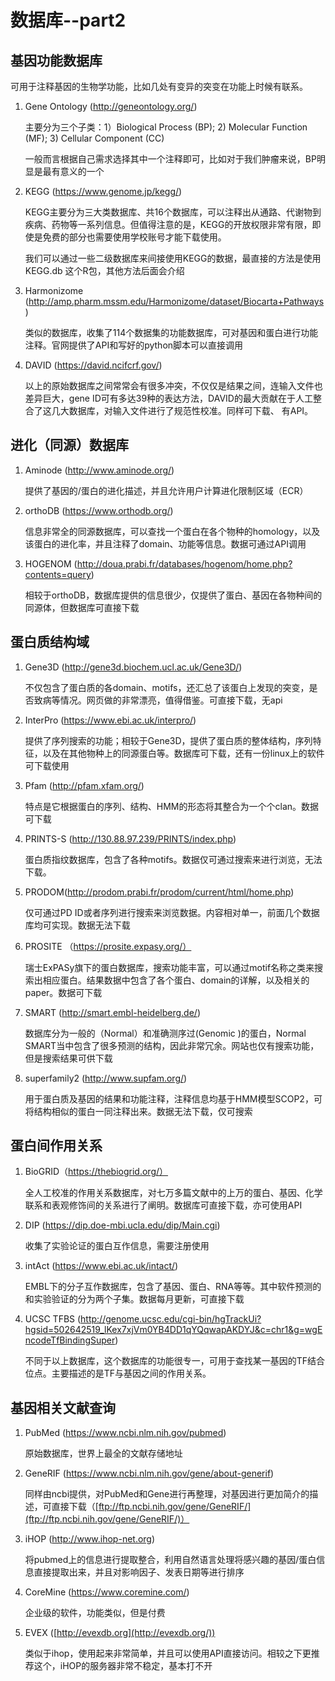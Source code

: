 # 数据库--part2

## 基因功能数据库

可用于注释基因的生物学功能，比如几处有变异的突变在功能上时候有联系。

1. Gene Ontology (http://geneontology.org/)

   主要分为三个子类：1）Biological Process (BP); 2) Molecular Function (MF); 3) Cellular Component (CC)

   一般而言根据自己需求选择其中一个注释即可，比如对于我们肿瘤来说，BP明显是最有意义的一个

   

2. KEGG (https://www.genome.jp/kegg/)

   KEGG主要分为三大类数据库、共16个数据库，可以注释出从通路、代谢物到疾病、药物等一系列信息。但值得注意的是，KEGG的开放权限非常有限，即使是免费的部分也需要使用学校账号才能下载使用。

   我们可以通过一些二级数据库来间接使用KEGG的数据，最直接的方法是使用 KEGG.db 这个R包，其他方法后面会介绍

   

3. Harmonizome (http://amp.pharm.mssm.edu/Harmonizome/dataset/Biocarta+Pathways)

   类似的数据库，收集了114个数据集的功能数据库，可对基因和蛋白进行功能注释。官网提供了API和写好的python脚本可以直接调用

   

4. DAVID (https://david.ncifcrf.gov/)

   以上的原始数据库之间常常会有很多冲突，不仅仅是结果之间，连输入文件也差异巨大，gene ID可有多达39种的表达方法，DAVID的最大贡献在于人工整合了这几大数据库，对输入文件进行了规范性校准。同样可下载、 有API。



## 进化（同源）数据库

1. Aminode (http://www.aminode.org/)

   提供了基因的/蛋白的进化描述，并且允许用户计算进化限制区域（ECR）

2. orthoDB (https://www.orthodb.org/)

   信息非常全的同源数据库，可以查找一个蛋白在各个物种的homology，以及该蛋白的进化率，并且注释了domain、功能等信息。数据可通过API调用

3. HOGENOM (http://doua.prabi.fr/databases/hogenom/home.php?contents=query)

   相较于orthoDB，数据库提供的信息很少，仅提供了蛋白、基因在各物种间的同源体，但数据库可直接下载

## 蛋白质结构域

1. Gene3D (http://gene3d.biochem.ucl.ac.uk/Gene3D/)

   不仅包含了蛋白质的各domain、motifs，还汇总了该蛋白上发现的突变，是否致病等情况。网页做的非常漂亮，值得借鉴。可直接下载，无api

   

2. InterPro (https://www.ebi.ac.uk/interpro/)

   提供了序列搜索的功能；相较于Gene3D，提供了蛋白质的整体结构，序列特征，以及在其他物种上的同源蛋白等。数据库可下载，还有一份linux上的软件可下载使用

   

3. Pfam (http://pfam.xfam.org/)

   特点是它根据蛋白的序列、结构、HMM的形态将其整合为一个个clan。数据可下载

   

4. PRINTS-S (http://130.88.97.239/PRINTS/index.php)

   蛋白质指纹数据库，包含了各种motifs。数据仅可通过搜索来进行浏览，无法下载。

   

5. PRODOM(http://prodom.prabi.fr/prodom/current/html/home.php)

   仅可通过PD ID或者序列进行搜索来浏览数据。内容相对单一，前面几个数据库均可实现。数据无法下载

   

6. PROSITE （https://prosite.expasy.org/）

   瑞士ExPASy旗下的蛋白数据库，搜索功能丰富，可以通过motif名称之类来搜索出相应蛋白。结果数据中包含了各个蛋白、domain的详解，以及相关的paper。数据可下载

   

7. SMART (http://smart.embl-heidelberg.de/)

   数据库分为一般的（Normal）和准确测序过(Genomic )的蛋白，Normal SMART当中包含了很多预测的结构，因此非常冗余。网站也仅有搜索功能，但是搜索结果可供下载

   

8. superfamily2 (http://www.supfam.org/)

   用于蛋白质及基因的结果和功能注释，注释信息均基于HMM模型SCOP2，可将结构相似的蛋白一同注释出来。数据无法下载，仅可搜索

## 蛋白间作用关系

1. BioGRID（https://thebiogrid.org/）

   全人工校准的作用关系数据库，对七万多篇文献中的上万的蛋白、基因、化学联系和表观修饰间的关系进行了阐明。数据库可直接下载，亦可使用API

   

2. DIP (https://dip.doe-mbi.ucla.edu/dip/Main.cgi)

   收集了实验论证的蛋白互作信息，需要注册使用

   

3. intAct (https://www.ebi.ac.uk/intact/)

   EMBL下的分子互作数据库，包含了基因、蛋白、RNA等等。其中软件预测的和实验验证的分为两个子集。数据每月更新，可直接下载

   

4. UCSC TFBS (http://genome.ucsc.edu/cgi-bin/hgTrackUi?hgsid=502642519_lKex7xjVm0YB4DD1qYQqwapAKDYJ&c=chr1&g=wgEncodeTfBindingSuper)

   不同于以上数据库，这个数据库的功能很专一，可用于查找某一基因的TF结合位点。主要描述的是TF与基因之间的作用关系。

## 基因相关文献查询

1. PubMed (https://www.ncbi.nlm.nih.gov/pubmed)

   原始数据库，世界上最全的文献存储地址

2. GeneRIF (https://www.ncbi.nlm.nih.gov/gene/about-generif)

   同样由ncbi提供，对PubMed和Gene进行再整理，对基因进行更加简介的描述，可直接下载（[ftp://ftp.ncbi.nih.gov/gene/GeneRIF/](ftp://ftp.ncbi.nih.gov/gene/GeneRIF/)）

3. iHOP (http://www.ihop-net.org)

   将pubmed上的信息进行提取整合，利用自然语言处理将感兴趣的基因/蛋白信息直接提取出来，并且对影响因子、发表日期等进行排序

4. CoreMine (https://www.coremine.com/)

   企业级的软件，功能类似，但是付费

5. EVEX ([http://evexdb.org](http://evexdb.org/))

   类似于ihop，使用起来非常简单，并且可以使用API直接访问。相较之下更推荐这个，iHOP的服务器非常不稳定，基本打不开

   

